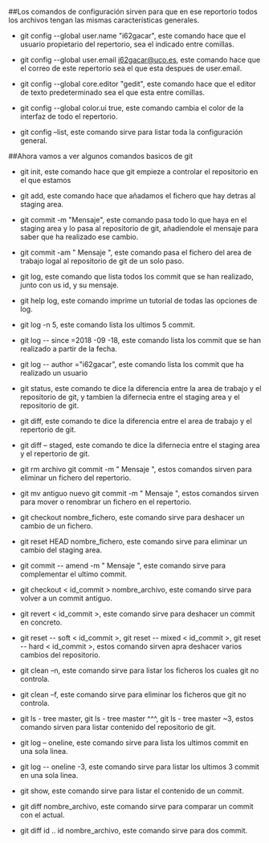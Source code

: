 ##Los comandos de configuración sirven para que en ese reportorio todos los archivos tengan las mismas características generales.

* git config --global user.name "i62gacar", este comando hace que el usuario propietario del repertorio, sea el indicado entre comillas.

* git config --global user.email i62gacar@uco.es, este comando hace que el correo de este repertorio sea el que esta despues de user.email.

* git config --global core.editor "gedit", este comando hace que el editor de texto predeterminado sea el que esta entre comillas.

* git config --global color.ui true, este comando cambia el color de la interfaz de todo el repertorio.

* git config –list, este comando sirve para listar toda la configuración general.

##Ahora vamos a ver algunos comandos basicos de git

* git init, este comando hace que git empieze a controlar el repositorio en el que estamos

* git add, este comando hace que añadamos el fichero que hay detras al staging area.

* git commit -m "Mensaje", este comando pasa todo lo que haya en el staging area y lo pasa al repositorio de git, añadiendole el mensaje para saber que ha realizado ese cambio.

* git commit -am " Mensaje ", este comando pasa el fichero del area de trabajo logal al repositorio de git de un solo paso.

* git log, este comando que lista todos los commit que se han realizado, junto con us id, y su mensaje.

* git help log, este comando imprime un tutorial de todas las opciones de log.

* git log -n 5, este comando lista los ultimos 5 commit.

* git log -- since =2018 -09 -18, este comando lista los commit que se han realizado a partir de la fecha.

* git log -- author ="i62gacar", este comando lista los commit que ha realizado un usuario

* git status, este comando te dice la diferencia entre la area de trabajo y el repositorio de git, y tambien la difernecia entre el staging area y el repositorio de git.


* git diff, este comando te dice la diferencia entre el area de trabajo y el repertorio de git.

* git diff – staged, este comando te dice la difernecia entre el staging area y el repertorio de git.

* git rm archivo git commit -m " Mensaje ", estos comandos sirven para eliminar un fichero del repertorio.

* git mv antiguo nuevo git commit -m " Mensaje ", estos comandos sirven para mover o renombrar un fichero en el repertorio.

* git checkout  nombre_fichero, este comando sirve para deshacer un cambio de un fichero.

* git reset HEAD nombre_fichero, este comando sirve para eliminar un cambio del staging area.

* git commit -- amend -m " Mensaje ", este comando sirve para complementar el ultimo commit.

* git checkout < id_commit >  nombre_archivo, este comando sirve para volver a un commit antiguo.

* git revert < id_commit >, este comando sirve para deshacer un commit en concreto.

* git reset -- soft < id_commit >, git reset -- mixed < id_commit >, git reset -- hard < id_commit >, estos comando sirven apra deshacer varios cambios del repositorio.

* git clean –n, este comando sirve para listar los ficheros los cuales git no controla.

* git clean –f, este comando sirve para eliminar los ficheros que git no controla.

* git ls - tree master, git ls - tree master ^^^, git ls - tree master ~3, estos comando sirven para listar contenido del repositorio de git.

* git log – oneline, este comando sirve para lista los ultimos commit en una sola linea.

* git log -- oneline -3, este comando sirve para listar los ultimos 3 commit en una sola linea.

* git show, este comando sirve para listar el contenido de un commit.

* git diff<id> nombre_archivo, este comando sirve para comparar un commit con el actual.

* git diff id .. id nombre_archivo, este comando sirve para dos commit.




